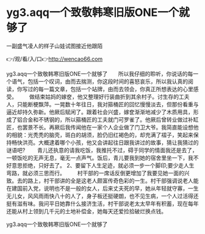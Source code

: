 # yg3.aqq一个致敬韩寒旧版ONE一个就够了
一副盛气凌人的样子山娃试图接近他跟陌

👉/观/看/入/口👉http://wencao66.com

yg3.aqq一个致敬韩寒旧版ONE一个就够了　　所以我仔细的聆听，你说话的每一个语气，包括一个叹词，由而去揣测，你这段时间的喜怒哀乐，所以我认真的阅读，你写过的每一篇文章，包括一个站牌，由而去领会，你真正所想表达的心里感受。
　　做结束姑妈的嫁奁，他又整理好行装曲折到其余村子。讨生存的工夫人，只能断梗飘萍。一晃数十年往日，我对箍桶匠的回忆慢慢淡去，但那份看重与逼近却持久弥新。他厥后赋闲了。跟着社会兴盛，嫁奁渐渐地减少了木质用具，形成了铝合金和不锈钢的，所以箍桶匠的工夫就门可罗雀了。他厥后曾转业做过补缸匠，也罢景不长。再厥后我传闻他在一家个人企业做了门卫大爷。我简直能设想他的相貌：光秃秃的脑壳，斑白的胡须，脸仍旧红褐色的，却充满了褶子，笑起来保持畅快洪亮。大概逮着哪个小孩，他又会讲起往日跟我讲过的故事，猜让我猜过的谜语吧?
　　青儿还执意的请我吃饭，我推托不过，碍于同学的情面我还是去了，一顿饭吃的无声无息，毫无一点声气。饭后，青儿要我到她的宿舍里坐一下，我不好意思拒绝，只好去了。
	2、要留下人生足迹，就必须一步一个脚印;要少走人生弯路，就必须三思而行。
　　村干部的一席话反倒更增加了我要见她一面的兴致。去的路上，村干部讲的全是这老人颇富传奇色彩的一生。村干部强调说老人能在建国前入党，说明也不是一般的女人，后来丈夫死的早，她从年轻就守寡，一生无儿女，风风雨雨快八十的人了，身子板还挺硬朗，也不见生病，一个人过活得还挺有滋有味。我问平日她靠什么接济生活，村干部说老太太早年有积蓄，现在每年还能从村上领到几千元的土地补偿金，她每天还爱捡拾破烂换点钱。

yg3.aqq一个致敬韩寒旧版ONE一个就够了
